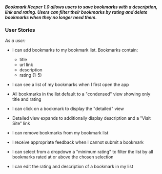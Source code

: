 
##### Bookmark Keeper 1.0 allows users to save bookmarks with a description, link and rating. Users can filter their bookmarks by rating and delete bookmarks when they no longer need them.

### User Stories



*As a user:*

- I can add bookmarks to my bookmark list. Bookmarks contain:

  - title
  - url link
  - description
  - rating (1-5)

- I can see a list of my bookmarks when I first open the app

- All bookmarks in the list default to a "condensed" view showing only title and rating

- I can click on a bookmark to display the "detailed" view

- Detailed view expands to additionally display description and a "Visit Site" link

- I can remove bookmarks from my bookmark list

- I receive appropriate feedback when I cannot submit a bookmark

- I can select from a dropdown a "minimum rating" to filter the list by all bookmarks rated at or above the chosen selection

- I can edit the rating and description of a bookmark in my list
